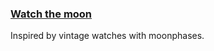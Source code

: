 ### [**Watch the moon**](https://lichfolky.github.io/p5-experiments/watch-the-moon/)

Inspired by vintage watches with moonphases.